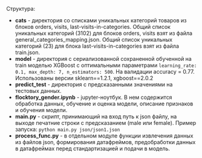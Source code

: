 Структура:  
- **cats** - директория со списками уникальных категорий товаров из блоков orders, visits, 
last-visits-in-categories. Общий список уникальных категорий (3102) для блоков orders, visits взят из 
файла general_categories_mapping.json. Общий список уникальных категорий (23) для блока last-visits-in-categories
взят из файла train.json.
- **model** - директория с сериализованной сохраненной обученной на train моделью XGBoost с оптимальными
параметрами `learning_rate: 0.1, max_depth: 7, n_estimators: 500`. На валидации accuracy = 0.77. 
Использованы версии sklearn==1.2.1, xgboost==2.0.2
- **predict_test** - директория с предсказанными значениями на тестовых данных.
- **flocktory_gender.ipynb** - jupyter-ноутбук. В нем содержится обработка данных, обучение и оценка модели,
описание признаков и обучения модели.
- **main.py** - скрипт, принимающий на вход путь к json файлу, на выходе печатние строки с предсказанием
(male или female). Пример запуска: `python main.py json/json1.json`
- **process_func.py** - в отдельном модуле функции извлечения данных из файлов json, формирования 
датафреймов, предобработки данных в датафреймах перед стандартизацией и подачи в модель.